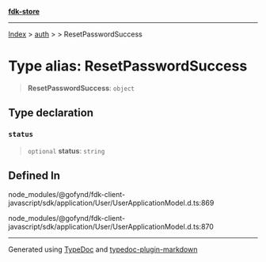 [**fdk-store**](../../../README.md)
***

[Index](../../../API.md) > [auth](../../README.md) > [<internal>](../README.md) > ResetPasswordSuccess

# Type alias: ResetPasswordSuccess

> **ResetPasswordSuccess**: `object`

## Type declaration

### `status`

> `optional` **status**: `string`

## Defined In

node\_modules/@gofynd/fdk-client-javascript/sdk/application/User/UserApplicationModel.d.ts:869

node\_modules/@gofynd/fdk-client-javascript/sdk/application/User/UserApplicationModel.d.ts:870

***
Generated using [TypeDoc](https://typedoc.org/) and [typedoc-plugin-markdown](https://www.npmjs.com/package/typedoc-plugin-markdown)
